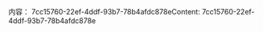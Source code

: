 <span data-ttu-id="b0cf0-101">内容： 7cc15760-22ef-4ddf-93b7-78b4afdc878e</span><span class="sxs-lookup"><span data-stu-id="b0cf0-101">Content: 7cc15760-22ef-4ddf-93b7-78b4afdc878e</span></span>